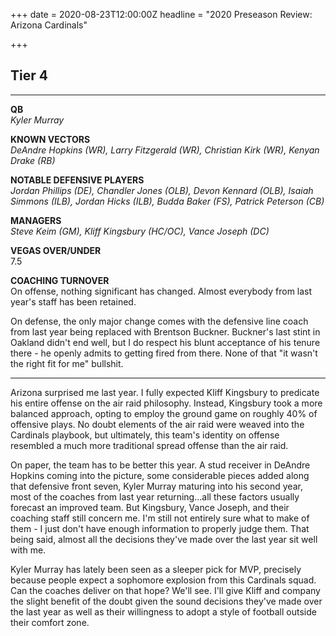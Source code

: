 +++
date = 2020-08-23T12:00:00Z
headline = "2020 Preseason Review: Arizona Cardinals"

+++
## Tier 4

***

**QB**  
_Kyler Murray_

**KNOWN VECTORS**  
_DeAndre Hopkins (WR), Larry Fitzgerald (WR), Christian Kirk (WR), Kenyan Drake (RB)_

**NOTABLE DEFENSIVE PLAYERS**  
_Jordan Phillips (DE), Chandler Jones (OLB), Devon Kennard (OLB), Isaiah Simmons (ILB), Jordan Hicks (ILB), Budda Baker (FS), Patrick Peterson (CB)_

**MANAGERS**  
_Steve Keim (GM), Kliff Kingsbury (HC/OC), Vance Joseph (DC)_

**VEGAS OVER/UNDER**  
7\.5

**COACHING TURNOVER**  
On offense, nothing significant has changed. Almost everybody from last year's staff has been retained.

On defense, the only major change comes with the defensive line coach from last year being replaced with Brentson Buckner. Buckner's last stint in Oakland didn't end well, but I do respect his blunt acceptance of his tenure there - he openly admits to getting fired from there. None of that "it wasn't the right fit for me" bullshit.

***

Arizona surprised me last year. I fully expected Kliff Kingsbury to predicate his entire offense on the air raid philosophy. Instead, Kingsbury took a more balanced approach, opting to employ the ground game on roughly 40% of offensive plays. No doubt elements of the air raid were weaved into the Cardinals playbook, but ultimately, this team's identity on offense resembled a much more traditional spread offense than the air raid.

On paper, the team has to be better this year. A stud receiver in DeAndre Hopkins coming into the picture, some considerable pieces added along that defensive front seven, Kyler Murray maturing into his second year, most of the coaches from last year returning...all these factors usually forecast an improved team. But Kingsbury, Vance Joseph, and their coaching staff still concern me. I'm still not entirely sure what to make of them - I just don't have enough information to properly judge them. That being said, almost all the decisions they've made over the last year sit well with me.

Kyler Murray has lately been seen as a sleeper pick for MVP, precisely because people expect a sophomore explosion from this Cardinals squad. Can the coaches deliver on that hope? We'll see. I'll give Kliff and company the slight benefit of the doubt given the sound decisions they've made over the last year as well as their willingness to adopt a style of football outside their comfort zone.